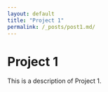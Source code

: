 ```yaml
---
layout: default
title: "Project 1"
permalink: /_posts/post1.md/
---
```

# Project 1
This is a description of Project 1.

